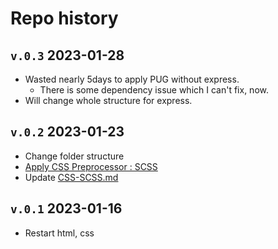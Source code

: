 <!-- @format -->

# Repo history

## `v.0.3` 2023-01-28

-   Wasted nearly 5days to apply PUG without express.
    -   There is some dependency issue which I can't fix, now.
-   Will change whole structure for express.

## `v.0.2` 2023-01-23

-   Change folder structure
-   [Apply CSS Preprocessor : SCSS](/md/css-scss.md)
-   Update [CSS-SCSS.md](./md/css-scss.md)

## `v.0.1` 2023-01-16

-   Restart html, css
